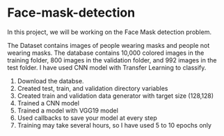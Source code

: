 # Face-mask-detection

In this project, we will be working on the Face Mask detection problem.

The Dataset contains images of people wearing masks and people not wearing masks. The database contains 10,000 colored images in the training folder, 800 images in the validation folder, and 992 images in the test folder.
I have used CNN model with Transfer Learning to classify.

1. Download the databse.
2. Created test, train, and validation directory variables
3. Created train and validation data generator with target size (128,128)
4. Trained a CNN model
5. Trained a model with VGG19 model
6. Used callbacks to save your model at every step
7. Training may take several hours, so I have used 5 to 10 epochs only
